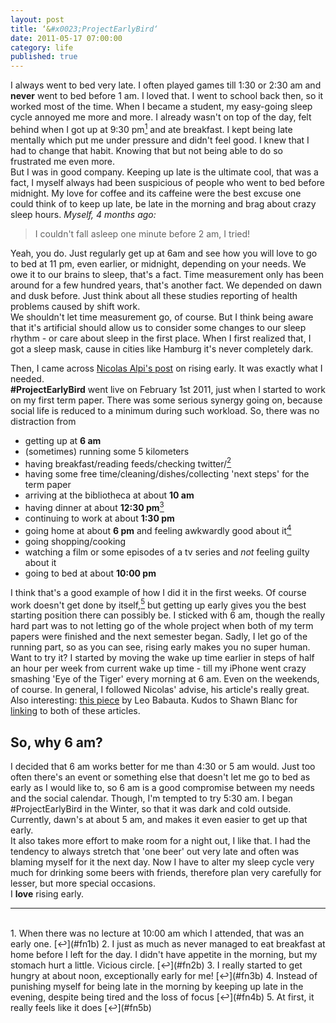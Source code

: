 ```yaml
---
layout: post
title: ‘&#x0023;ProjectEarlyBird‘
date: 2011-05-17 07:00:00
category: life
published: true
---
```


I always went to bed very late. I often played games till 1:30 or 2:30 am and **never** went to bed before 1 am. I loved that. I went to school back then, so it worked most of the time. When I became a student, my easy-going sleep cycle annoyed me more and more. I already wasn't on top of the day, felt behind when I got up at 9:30 pm[<sup id="fn1b">1</sup>](#fn1) and ate breakfast. I kept being late mentally which put me under pressure and didn't feel good. I knew that I had to change that habit. Knowing that but not being able to do so frustrated me even more.    
But I was in good company. Keeping up late is the ultimate cool, that was a fact, I myself always had been suspicious of people who went to bed before midnight. My love for coffee and its caffeine were the best excuse one could think of to keep up late, be late in the morning and brag about crazy sleep hours. *Myself, 4 months ago:*
> I couldn't fall asleep one minute before 2 am, I tried!

Yeah, you do. Just regularly get up at 6am and see how you will love to go to bed at 11 pm, even earlier, or midnight, depending on your needs. We owe it to our brains to sleep, that's a fact. Time measurement only has been around for a few hundred years, that's another fact. We depended on dawn and dusk before. Just think about all these studies reporting of health problems caused by shift work.  
We shouldn't let time measurement go, of course. But I think being aware that it's artificial should allow us to consider some changes to our sleep rhythm - or care about sleep in the first place. When I first realized that, I got a sleep mask, cause in cities like Hamburg it's never completely dark.

Then, I came across [Nicolas Alpi's post](http://notgeeklycorrect.com/2011/01/24/5am-wake-up-is-it-crazy-to-wake-up-early) on rising early. It was exactly what I needed.  
 **#ProjectEarlyBird** went live on February 1st 2011, just when I started to work on my first term paper. There was some serious synergy going on, because social life is reduced to a minimum during such workload. So, there was no distraction from 

* getting up at **6 am**
* (sometimes) running some 5 kilometers
* having breakfast/reading feeds/checking twitter/[<sup id="fn2b">2</sup>](#fn2)
* having some free time/cleaning/dishes/collecting 'next steps' for the term paper
* arriving at the bibliotheca at about **10 am**
* having dinner at about **12:30 pm**[<sup id="fn3b">3</sup>](#fn3)
* continuing to work at about **1:30 pm**
* going home at about **6 pm** and feeling awkwardly good about it[<sup id="fn4b">4</sup>](#fn4)
* going shopping/cooking
* watching a film or some episodes of a tv series and *not* feeling guilty about it
* going to bed at about **10:00 pm**

I think that's a good example of how I did it in the first weeks. Of course work doesn't get done by itself,[<sup id="fn5b">5</sup>](#fn5) but getting up early gives you the best starting position there can possibly be. I sticked with 6 am, though the really hard part was to not letting go of the whole project when both of my term papers were finished and the next semester began. Sadly, I let go of the running part, so as you can see, rising early makes you no super human.  
Want to try it? I started by moving the wake up time earlier in steps of half an hour per week from current wake up time - till my iPhone went crazy smashing 'Eye of the Tiger' every morning at 6 am. Even on the weekends, of course. In general, I followed Nicolas' advise, his article's really great. Also interesting: [this piece](http://zenhabits.net/10-benefits-of-rising-early-and-how-to-do-it/) by Leo Babauta. Kudos to Shawn Blanc for [linking](http://shawnblanc.net/2011/01/rising-early/) to both of these articles.
## So, why 6 am? ##
I decided that 6 am works better for me than 4:30 or 5 am would. Just too often there's an event or something else that doesn't let me go to bed as early as I would like to, so 6 am is a good compromise between my needs and the social calendar. Though, I'm tempted to try 5:30 am. I began #ProjectEarlyBird in the Winter, so that it was dark and cold outside. Currently, dawn's at about 5 am, and makes it even easier to get up that early.  
It also takes more effort to make room for a night out, I like that. I had the tendency to always stretch that 'one beer' out very late and often was blaming myself for it the next day. Now I have to alter my sleep cycle very much for drinking some beers with friends, therefore plan very carefully for lesser, but more special occasions.  
I **love** rising early.
</div>


---
<br>
1. <span id="fn1">When there was no lecture at 10:00 am which I attended, that was an early one.</span> [&#8617;](#fn1b)
2. <span id="fn2">I just as much as never managed to eat breakfast at home before I left for the day. I didn't have appetite in the morning, but my stomach hurt a little. Vicious circle.</span> [&#8617;](#fn2b)
3. <span id="fn3">I really started to get hungry at about noon, exceptionally early for me!</span> [&#8617;](#fn3b)
4. <span id="fn4">Instead of punishing myself for being late in the morning by keeping up late in the evening, despite being tired and the loss of focus</span> [&#8617;](#fn4b)
5. At first, it really feels like it does</span> [&#8617;](#fn5b)

